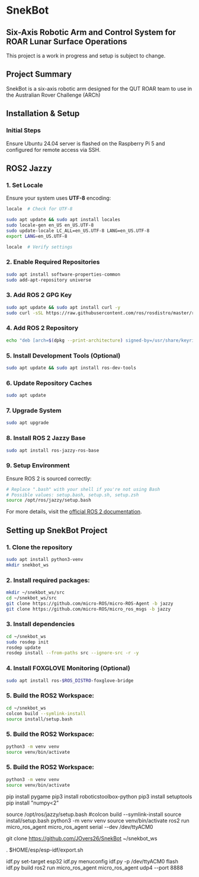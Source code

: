 # SnekBot

## Six-Axis Robotic Arm and Control System for ROAR Lunar Surface Operations
This project is a work in progress and setup is subject to change.

## Project Summary
SnekBot is a six-axis robotic arm designed for the QUT ROAR team to use in the Australian Rover Challenge (ARCh)



## Installation & Setup
### Initial Steps
Ensure Ubuntu 24.04 server is flashed on the Raspberry Pi 5 and configured for remote access via SSH.

## ROS2 Jazzy
### **1. Set Locale**
Ensure your system uses **UTF-8** encoding:
```sh
locale  # Check for UTF-8

sudo apt update && sudo apt install locales
sudo locale-gen en_US en_US.UTF-8
sudo update-locale LC_ALL=en_US.UTF-8 LANG=en_US.UTF-8
export LANG=en_US.UTF-8

locale  # Verify settings
```

### **2. Enable Required Repositories**
```sh
sudo apt install software-properties-common
sudo add-apt-repository universe
```

### **3. Add ROS 2 GPG Key**
```sh
sudo apt update && sudo apt install curl -y
sudo curl -sSL https://raw.githubusercontent.com/ros/rosdistro/master/ros.key -o /usr/share/keyrings/ros-archive-keyring.gpg
```

### **4. Add ROS 2 Repository**
```sh
echo "deb [arch=$(dpkg --print-architecture) signed-by=/usr/share/keyrings/ros-archive-keyring.gpg] http://packages.ros.org/ros2/ubuntu $(. /etc/os-release && echo $UBUNTU_CODENAME) main" | sudo tee /etc/apt/sources.list.d/ros2.list > /dev/null
```

### **5. Install Development Tools (Optional)**
```sh
sudo apt update && sudo apt install ros-dev-tools
```

### **6. Update Repository Caches**
```sh
sudo apt update
```

### **7. Upgrade System**
```sh
sudo apt upgrade
```

### **8. Install ROS 2 Jazzy Base**
```sh
sudo apt install ros-jazzy-ros-base
```

### **9. Setup Environment**
Ensure ROS 2 is sourced correctly:
```sh
# Replace ".bash" with your shell if you're not using Bash
# Possible values: setup.bash, setup.sh, setup.zsh
source /opt/ros/jazzy/setup.bash
```
For more details, visit the [official ROS 2 documentation](https://docs.ros.org/en/jazzy/Installation/Ubuntu-Install-Debs.html).

## Setting up SnekBot Project
### **1. Clone the repository**
```sh
sudo apt install python3-venv
mkdir snekbot_ws
```

### **2. Install required packages:**
```sh
mkdir ~/snekbot_ws/src
cd ~/snekbot_ws/src
git clone https://github.com/micro-ROS/micro-ROS-Agent -b jazzy
git clone https://github.com/micro-ROS/micro_ros_msgs -b jazzy
```

### **3. Install dependencies**
```sh
cd ~/snekbot_ws
sudo rosdep init
rosdep update
rosdep install --from-paths src --ignore-src -r -y
```

### **4. Install FOXGLOVE Monitoring (Optional)**
```sh
sudo apt install ros-$ROS_DISTRO-foxglove-bridge
```

### **5. Build the ROS2 Workspace:**
```sh
cd ~/snekbot_ws
colcon build --symlink-install
source install/setup.bash
```

### **5. Build the ROS2 Workspace:**
```sh
python3 -m venv venv
source venv/bin/activate
```

### **5. Build the ROS2 Workspace:**
```sh
python3 -m venv venv
source venv/bin/activate
```

pip install pygame
pip3 install roboticstoolbox-python
pip3 install setuptools
pip install "numpy<2"


source /opt/ros/jazzy/setup.bash
#colcon build --symlink-install
source install/setup.bash
python3 -m venv venv
source venv/bin/activate
ros2 run micro_ros_agent micro_ros_agent serial --dev /dev/ttyACM0




git clone https://github.com/JOvers26/SnekBot ~/snekbot_ws


. $HOME/esp/esp-idf/export.sh

idf.py set-target esp32
idf.py menuconfig
idf.py -p /dev/ttyACM0 flash
idf.py build
ros2 run micro_ros_agent micro_ros_agent udp4 --port 8888

